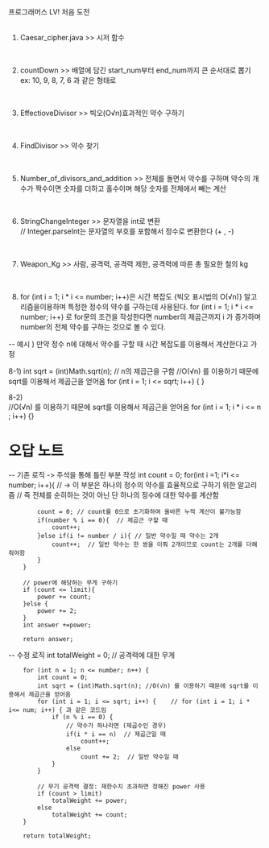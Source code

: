 프로그래머스 LV! 처음 도전 <br/>
<br/>

1. Caesar_cipher.java >> 시저 함수 <br/> 
<br/>

2. countDown >> 배열에 담긴 start_num부터 end_num까지 큰 순서대로 뽑기  <br/>
ex: 10, 9, 8, 7, 6 과 같은 형태로  <br/>
<br/>

3. EffectioveDivisor >> 빅오(O√n)효과적인 약수 구하기 <br/>
<br/>

4. FindDivisor >> 약수 찾기 <br/>
<br/>

5. Number_of_divisors_and_addition >> 전체를 돌면서 약수를 구하며 약수의 개수가 짝수이면 숫자를 더하고 홀수이며 해당 숫자를 전체에서 빼는 계산 <br/>
<br/>

6. StringChangeInteger >> 문자열을 int로 변환  <br/>
// Integer.parseInt는 문자열의 부호를 포함해서 정수로 변환한다 (+ , -) <br/>
<br/>

7. Weapon_Kg >> 사람, 공격력, 공격력 제한, 공격력에 따른 총 필요한 철의 kg 
<br/>

8. for (int i = 1; i * i <= number; i++)은 시간 복잡도 {빅오 표시법의 O(√n)} 알고리즘을이용하며 특정한 정수의 약수를 구하는데 사용된다. 
  for (int i = 1; i * i <= number; i++) 로 for문의 조건을 작성한다면
   number의 제곱근까지 i 가 증가하며 number의 전체 약수를 구하는 것으로 볼 수 있다.

 -- 예시 ) 만약 정수 n에 대해서 약수를 구할 때  시간 복잡도를 이용해서 계산한다고 가정

8-1)  int sqrt = (int)Math.sqrt(n);  // n의 제곱근을 구함 
//O(√n) 를 이용하기 때문에 sqrt를 이용해서 제곱근을 얻어옴
            for (int i = 1; i <= sqrt; i++) {  }

8-2)  
//O(√n) 를 이용하기 때문에 sqrt를 이용해서 제곱근을 얻어옴
            for (int i = 1; i * i <= n ; i++) {}

# 오답 노트 
-- 기존 로직 
-> 주석을 통해 틀린 부분 작성 
 int count = 0;
        for(int i =1;  i*i <= number; i++){  // -> 이 부분은 하나의 정수의 약수를 효율적으로 구하기 위한 알고리즘
            // 즉 전체를 순히하는 것이 아닌 단 하나의 정수에 대한 약수를 계산함

            count = 0; // count를 0으로 초기화하여 올바른 누적 계산이 불가능함 
            if(number % i == 0){  // 제곱근 구할 때 
                count++;
            }else if(i != number / i){ // 일반 약수일 때 약수는 2개
                count++;  // 일반 약수는 한 쌍을 이뤄 2개이므로 count는 2개를 더해줘야함
            }
        }

        // power에 해당하는 무게 구하기 
        if (count <= limit){
            power += count;
        }else {
            power += 2;
        }
        int answer +=power;

        return answer;

-- 수정 로직 
    int totalWeight = 0; //  공격력에 대한 무게 
        
        for (int n = 1; n <= number; n++) {
            int count = 0;
            int sqrt = (int)Math.sqrt(n); //O(√n) 를 이용하기 때문에 sqrt를 이용해서 제곱근을 얻어옴
            for (int i = 1; i <= sqrt; i++) {    // for (int i = 1; i * i<= num; i++) { 과 같은 코드임 
                if (n % i == 0) {
                    // 약수가 하나라면 (제곱수인 경우)
                    if(i * i == n)  // 제곱근일 때 
                        count++;
                    else
                        count += 2;  // 일반 약수일 때 
                }
            }
            
            // 무기 공격력 결정: 제한수치 초과하면 정해진 power 사용
            if (count > limit)
                totalWeight += power;
            else
                totalWeight += count;
        }
        
        return totalWeight;
 

